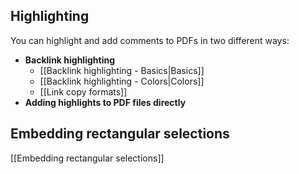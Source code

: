 ## Highlighting

You can highlight and add comments to PDFs in two different ways:

- **Backlink highlighting**
	- [[Backlink highlighting - Basics|Basics]]
	- [[Backlink highlighting - Colors|Colors]]
	- [[Link copy formats]]
- **Adding highlights to PDF files directly**

## Embedding rectangular selections

[[Embedding rectangular selections]]

